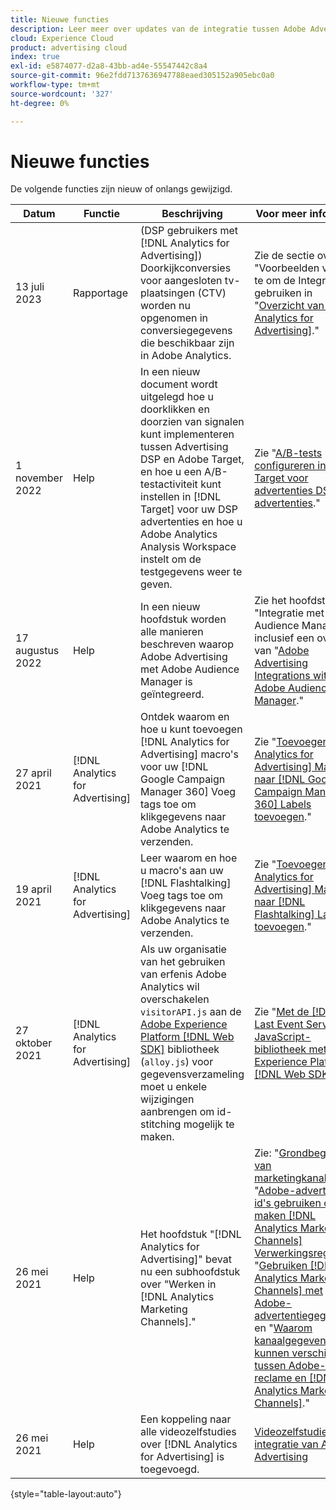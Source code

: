 ```yaml
---
title: Nieuwe functies
description: Leer meer over updates van de integratie tussen Adobe Advertising en andere producten en diensten in Adobe Experience Cloud.
cloud: Experience Cloud
product: advertising cloud
index: true
exl-id: e5874077-d2a8-43bb-ad4e-55547442c8a4
source-git-commit: 96e2fdd7137636947788eaed305152a905ebc0a0
workflow-type: tm+mt
source-wordcount: '327'
ht-degree: 0%

---
```


# Nieuwe functies

De volgende functies zijn nieuw of onlangs gewijzigd.

| Datum | Functie | Beschrijving | Voor meer informatie |
| ---- | ------- | ----------- | -------------------- |
| 13 juli 2023 | Rapportage | (DSP gebruikers met [!DNL Analytics for Advertising]) Doorkijkconversies voor aangesloten tv-plaatsingen (CTV) worden nu opgenomen in conversiegegevens die beschikbaar zijn in Adobe Analytics. | Zie de sectie over &quot;Voorbeelden van hoe te om de Integratie&quot;te gebruiken in &quot;[Overzicht van [!DNL Analytics for Advertising]](/help/integrations/analytics/overview.md#integration-examples).&quot; |
| 1 november 2022 | Help | In een nieuw document wordt uitgelegd hoe u doorklikken en doorzien van signalen kunt implementeren tussen Advertising DSP en Adobe Target, en hoe u een A/B-testactiviteit kunt instellen in [!DNL Target] voor uw DSP advertenties en hoe u Adobe Analytics Analysis Workspace instelt om de testgegevens weer te geven. | Zie &quot;[A/B-tests configureren in Adobe Target voor advertenties DSP advertenties](/help/integrations/target/overview-ab-tests.md).&quot; |
| 17 augustus 2022 | Help | In een nieuw hoofdstuk worden alle manieren beschreven waarop Adobe Advertising met Adobe Audience Manager is geïntegreerd. | Zie het hoofdstuk over &quot;Integratie met Adobe Audience Manager&quot;, inclusief een overzicht van &quot;[Adobe Advertising Integrations with Adobe Audience Manager](/help/integrations/audience-manager/overview.md).&quot; |
| 27 april 2021 | [!DNL Analytics for Advertising] | Ontdek waarom en hoe u kunt toevoegen [!DNL Analytics for Advertising] macro&#39;s voor uw [!DNL Google Campaign Manager 360] Voeg tags toe om klikgegevens naar Adobe Analytics te verzenden. | Zie &quot;[Toevoegen [!DNL Analytics for Advertising] Macro&#39;s naar [!DNL Google Campaign Manager 360] Labels toevoegen](/help/integrations/analytics/macros-google-campaign-manager.md).&quot; |
| 19 april 2021 | [!DNL Analytics for Advertising] | Leer waarom en hoe u macro&#39;s aan uw [!DNL Flashtalking] Voeg tags toe om klikgegevens naar Adobe Analytics te verzenden. | Zie &quot;[Toevoegen [!DNL Analytics for Advertising] Macro&#39;s naar [!DNL Flashtalking] Labels toevoegen](/help/integrations/analytics/macros-flashtalking.md).&quot; |
| 27 oktober 2021 | [!DNL Analytics for Advertising] | Als uw organisatie van het gebruiken van erfenis Adobe Analytics wil overschakelen `visitorAPI.js` aan de [Adobe Experience Platform [!DNL Web SDK]](https://experienceleague.adobe.com/docs/experience-platform/edge/home.html) bibliotheek (`alloy.js`) voor gegevensverzameling moet u enkele wijzigingen aanbrengen om id-stitching mogelijk te maken. | Zie &quot;[Met de [!DNL Last Event Service] JavaScript-bibliotheek met Adobe Experience Platform [!DNL Web SDK]](/help/integrations/analytics/web-sdk.md).&quot; |
| 26 mei 2021 | Help | Het hoofdstuk &quot;[!DNL Analytics for Advertising]&quot; bevat nu een subhoofdstuk over &quot;Werken in [!DNL Analytics Marketing Channels].&quot; | Zie: &quot;[Grondbeginselen van marketingkanalen](/help/integrations/analytics/marketing-channels/mc-overview.md),&quot; &quot;[Adobe-advertentie-id&#39;s gebruiken om te maken [!DNL Analytics Marketing Channels] Verwerkingsregels](/help/integrations/analytics/marketing-channels/mc-ids.md),&quot; &quot;[Gebruiken [!DNL Analytics Marketing Channels] met Adobe-advertentiegegevens](/help/integrations/analytics/marketing-channels/mc-ac-data.md),&quot; en &quot;[Waarom kanaalgegevens kunnen verschillen tussen Adobe-reclame en [!DNL Analytics Marketing Channels]](/help/integrations/analytics/marketing-channels/mc-data-variances.md).&quot; |
| 26 mei 2021 | Help | Een koppeling naar alle videozelfstudies over [!DNL Analytics for Advertising] is toegevoegd. | [Videozelfstudies over integratie van Adoben Advertising](https://experienceleague.adobe.com/docs/advertising-learn/tutorials/overview.html) |

{style="table-layout:auto"}

<!-- At some point, just make this an overview page instead?

Adobe Advertising is integrated with the following Adobe Experience Cloud products:

* [Adobe Analytics](/help/integrations/analytics/overview.md)

* Adobe Audience Manager

* Adobe Campaign (Adobe Advertising Search only)

 -->
